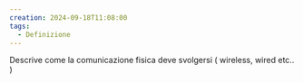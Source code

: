 ```yaml
---
creation: 2024-09-18T11:08:00
tags:
  - Definizione
---
```

Descrive come la comunicazione fisica deve svolgersi ( wireless, wired etc.. )